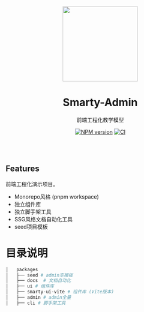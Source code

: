 <br>

<p align="center">
<img src="https://github.com/smarty-team/smarty-admin/blob/main/assets/logo.jpeg" style="width:200px;" />
</p>

<h1 align="center">Smarty-Admin</h1>

<p align="center">
前端工程化教学模型
</p>

<p align="center">
    <a href="https://www.npmjs.com/package/smarty-ui-vite-ynzy"><img src="https://img.shields.io/npm/v/smarty-ui-vite-ynzy?color=c95f8b&amp;label=" alt="NPM version"></a>
    <a href="https://github.com/ynzy/smarty-ui-vite/actions/workflows/main.yml"><img src="https://github.com/ynzy/smarty-ui-vite/actions/workflows/main.yml/badge.svg?branch=main" alt="CI" style="max-width: 100%;"></a>
</p>

<br>
<br>

## Features

前端工程化演示项目。

- Monorepo风格 (pnpm workspace)
- 独立组件库
- 独立脚手架工具
- SSG风格文档自动化工具
- seed项目模板

# 目录说明
```bash
│   packages
│   ├── seed # admin空模板
│   ├── docs  # 文档自动化
│   ├── ui # 组件库
│   ├── smarty-ui-vite # 组件库 (Vite版本)
│   ├── admin # admin全量
│   ├── cli # 脚手架工具
```
